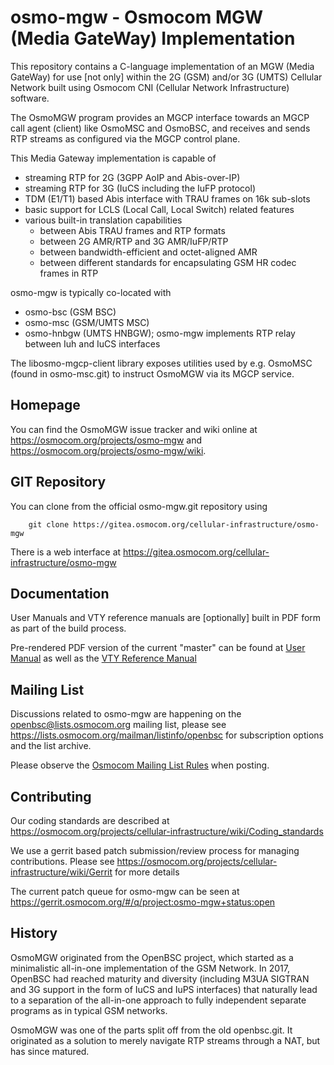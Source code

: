 osmo-mgw - Osmocom MGW (Media GateWay) Implementation
=====================================================

This repository contains a C-language implementation of an MGW (Media
GateWay) for use [not only] within the 2G (GSM) and/or 3G (UMTS)
Cellular Network built using Osmocom CNI (Cellular Network
Infrastructure) software.

The OsmoMGW program provides an MGCP interface towards an MGCP call agent
(client) like OsmoMSC and OsmoBSC, and receives and sends RTP streams as
configured via the MGCP control plane.

This Media Gateway implementation is capable of

* streaming RTP for 2G (3GPP AoIP and Abis-over-IP)
* streaming RTP for 3G (IuCS including the IuFP protocol)
* TDM (E1/T1) based Abis interface with TRAU frames on 16k sub-slots
* basic support for LCLS (Local Call, Local Switch) related features
* various built-in translation capabilities
  * between Abis TRAU frames and RTP formats
  * between 2G AMR/RTP and 3G AMR/IuFP/RTP
  * between bandwidth-efficient and octet-aligned AMR
  * between different standards for encapsulating GSM HR codec frames in RTP

osmo-mgw is typically co-located with

 * osmo-bsc (GSM BSC)
 * osmo-msc (GSM/UMTS MSC)
 * osmo-hnbgw (UMTS HNBGW); osmo-mgw implements RTP relay between Iuh
   and IuCS interfaces

The libosmo-mgcp-client library exposes utilities used by e.g. OsmoMSC
(found in osmo-msc.git) to instruct OsmoMGW via its MGCP service.

Homepage
--------

You can find the OsmoMGW issue tracker and wiki online at
<https://osmocom.org/projects/osmo-mgw> and <https://osmocom.org/projects/osmo-mgw/wiki>.


GIT Repository
--------------

You can clone from the official osmo-mgw.git repository using

        git clone https://gitea.osmocom.org/cellular-infrastructure/osmo-mgw

There is a web interface at <https://gitea.osmocom.org/cellular-infrastructure/osmo-mgw>


Documentation
-------------

User Manuals and VTY reference manuals are [optionally] built in PDF form
as part of the build process.

Pre-rendered PDF version of the current "master" can be found at
[User Manual](https://ftp.osmocom.org/docs/latest/osmomgw-usermanual.pdf)
as well as the [VTY Reference Manual](https://ftp.osmocom.org/docs/latest/osmomgw-vty-reference.pdf)


Mailing List
------------

Discussions related to osmo-mgw are happening on the
openbsc@lists.osmocom.org mailing list, please see
<https://lists.osmocom.org/mailman/listinfo/openbsc> for subscription
options and the list archive.

Please observe the [Osmocom Mailing List
Rules](https://osmocom.org/projects/cellular-infrastructure/wiki/Mailing_List_Rules)
when posting.


Contributing
------------

Our coding standards are described at
<https://osmocom.org/projects/cellular-infrastructure/wiki/Coding_standards>

We use a gerrit based patch submission/review process for managing
contributions.  Please see
<https://osmocom.org/projects/cellular-infrastructure/wiki/Gerrit> for
more details

The current patch queue for osmo-mgw can be seen at
<https://gerrit.osmocom.org/#/q/project:osmo-mgw+status:open>


History
-------

OsmoMGW originated from the OpenBSC project, which started as a minimalistic
all-in-one implementation of the GSM Network. In 2017, OpenBSC had reached
maturity and diversity (including M3UA SIGTRAN and 3G support in the form of
IuCS and IuPS interfaces) that naturally lead to a separation of the all-in-one
approach to fully independent separate programs as in typical GSM networks.

OsmoMGW was one of the parts split off from the old openbsc.git. It originated
as a solution to merely navigate RTP streams through a NAT, but has since
matured.
